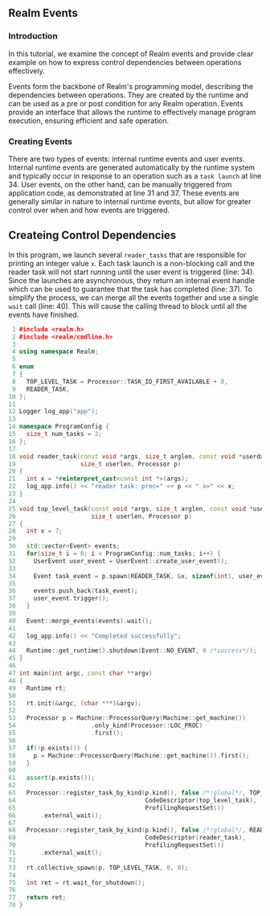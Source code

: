 ## Realm Events

### Introduction
In this tutorial, we examine the concept of Realm events and provide 
clear example on how to express control dependencies between operations effectively.

Events form the backbone of Realm's programming model, describing the dependencies between operations.
They are created by the runtime and can be used as a pre or post condition for any Realm operation.
Events provide an interface that allows the runtime to effectively manage program execution, ensuring efficient and safe operation.

### Creating Events
There are two types of events: internal runtime events and user events. Internal runtime events are generated
automatically by the runtime system and typically occur in response to an operation such as a `task launch` at line 34.
User events, on the other hand, can be manually triggered from application code, as demonstrated at line 31 and 37.
These events are generally similar in nature to internal runtime events, but allow for greater control over when and how events are triggered.

## Createing Control Dependencies
In this program, we launch several `reader_tasks` that are responsible for printing an integer value `x`. Each task launch is a
non-blocking call and the reader task will not start running until the user event is triggered (line: 34).
Since the launches are asynchronous, they return an internal event handle which can be used to guarantee that the task has completed (line: 37).
To simplify the process, we can merge all the events together and use a single `wait` call (line: 40).
This will cause the calling thread to block until all the events have finished.

```c++
 1 #include <realm.h>
 2 #include <realm/cmdline.h>
 3 
 4 using namespace Realm;
 5 
 6 enum
 7 {
 8   TOP_LEVEL_TASK = Processor::TASK_ID_FIRST_AVAILABLE + 0,
 9   READER_TASK,
10 };
11 
12 Logger log_app("app");
13 
14 namespace ProgramConfig {
15   size_t num_tasks = 2;
16 };
17 
18 void reader_task(const void *args, size_t arglen, const void *userdata,
19                  size_t userlen, Processor p)
20 {
21   int x = *reinterpret_cast<const int *>(args);
22   log_app.info() << "reader task: proc=" << p << " x=" << x;
23 }
24 
25 void top_level_task(const void *args, size_t arglen, const void *userdata,
26                     size_t userlen, Processor p)
27 {
28   int x = 7;
29 
30   std::vector<Event> events;
31   for(size_t i = 0; i < ProgramConfig::num_tasks; i++) {
32     UserEvent user_event = UserEvent::create_user_event();
33 
34     Event task_event = p.spawn(READER_TASK, &x, sizeof(int), user_event);
35 
36     events.push_back(task_event);
37     user_event.trigger();
38   }
39 
40   Event::merge_events(events).wait();
41 
42   log_app.info() << "Completed successfully";
43 
44   Runtime::get_runtime().shutdown(Event::NO_EVENT, 0 /*success*/);
45 }
46 
47 int main(int argc, const char **argv)
48 {
49   Runtime rt;
50 
51   rt.init(&argc, (char ***)&argv);
52 
53   Processor p = Machine::ProcessorQuery(Machine::get_machine())
54                     .only_kind(Processor::LOC_PROC)
55                     .first();
56 
57   if(!p.exists()) {
58     p = Machine::ProcessorQuery(Machine::get_machine()).first();
59   }
60 
61   assert(p.exists());
62 
63   Processor::register_task_by_kind(p.kind(), false /*!global*/, TOP_LEVEL_TASK,
64                                    CodeDescriptor(top_level_task),
65                                    ProfilingRequestSet())
66       .external_wait();
67 
68   Processor::register_task_by_kind(p.kind(), false /*!global*/, READER_TASK,
69                                    CodeDescriptor(reader_task),
70                                    ProfilingRequestSet())
71       .external_wait();
72 
73   rt.collective_spawn(p, TOP_LEVEL_TASK, 0, 0);
74 
75   int ret = rt.wait_for_shutdown();
76 
77   return ret;
78 }
```
